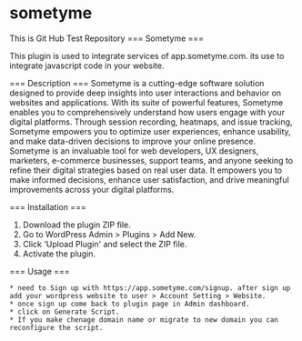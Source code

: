 # sometyme
This is Git Hub Test Repository
===  Sometyme  === 

This plugin is used to integrate services of app.sometyme.com. its use to integrate javascript code in your website.

===  Description  === 
Sometyme is a cutting-edge software solution designed to provide deep insights into user interactions and behavior on websites and applications. 
With its suite of powerful features, Sometyme enables you to comprehensively understand how users engage with your digital platforms. Through session recording,
 heatmaps, and issue tracking, Sometyme empowers you to optimize user experiences, enhance usability, and make data-driven decisions to improve your online presence.
Sometyme is an invaluable tool for web developers, UX designers, marketers, e-commerce businesses, support teams, and anyone seeking to refine their digital strategies
 based on real user data. It empowers you to make informed decisions, enhance user satisfaction, and drive meaningful improvements across your digital platforms.

===  Installation  === 

1. Download the plugin ZIP file.
2. Go to WordPress Admin > Plugins > Add New.
3. Click 'Upload Plugin' and select the ZIP file.
4. Activate the plugin.

===  Usage  === 

	* need to Sign up with https://app.sometyme.com/signup. after sign up add your wordpress website to user > Account Setting > Website.
	* once sign up come back to plugin page in Admin dashboard.
	* click on Generate Script.
	* If you make chenage domain name or migrate to new domain you can reconfigure the script.

